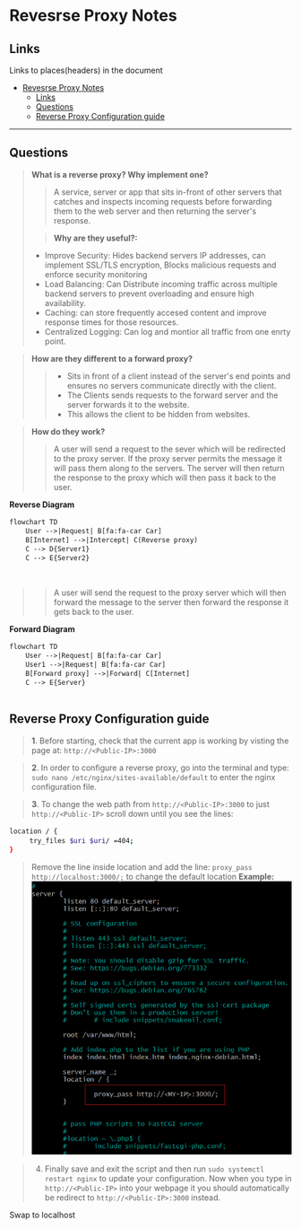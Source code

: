 # Revesrse Proxy Notes

## Links
Links to places(headers) in the document
- [Revesrse Proxy Notes](#revesrse-proxy-notes)
  - [Links](#links)
  - [Questions](#questions)
  - [Reverse Proxy Configuration guide](#reverse-proxy-configuration-guide)
_____




## Questions



>**What is a reverse proxy? Why implement one?**
>
>>A service, server or app that sits in-front of other servers that catches and inspects incoming requests before forwarding them to the web server and then returning the server's response.
>
>>**Why are they useful?:**
>* Improve Security: Hides backend servers IP addresses, can implement SSL/TLS encryption, Blocks malicious requests and enforce security monitoring
>* Load Balancing: Can Distribute incoming traffic across multiple backend servers to prevent overloading and ensure high availability.
>* Caching: can store frequently accesed content and improve response times for those resources.
>* Centralized Logging: Can log and montior all traffic from one enrty point.

>**How are they different to a forward proxy?**
>>* Sits in front of a client instead of the server's end points and ensures no servers communicate directly with the client.
>>* The Clients sends requests to the forward server and the server forwards it to the website.
>>* This allows the client to be hidden from websites.

>**How do they work?**
>
>>A user will send a request to the sever which will be redirected to the proxy server. If the proxy server permits the message it will pass them  along to the servers. The server will then return the response to the proxy which will then pass it back to the user.

**Reverse Diagram**
```mermaid
flowchart TD
    User -->|Request| B[fa:fa-car Car]
    B[Internet] -->|Intercept| C(Reverse proxy)
    C --> D{Server1}
    C --> E{Server2}

  
```

>>A user will send the request to the proxy server which will then forward the message to the server then forward the response it gets back to the user.


**Forward Diagram**
```mermaid
flowchart TD
    User -->|Request| B[fa:fa-car Car]
    User1 -->|Request| B[fa:fa-car Car]
    B[Forward proxy] -->|Forward| C[Internet]
    C --> E{Server}
   
```




## Reverse Proxy Configuration guide 

>**1**. Before starting, check that the current app is working by visting the page at: `http://<Public-IP>:3000`


>**2**. In order to configure a reverse proxy, go into the terminal and type:  `sudo nano /etc/nginx/sites-available/default` to enter the nginx configuration file.

>**3**. To change the web path from `http://<Public-IP>:3000` to just `http://<Public-IP>` scroll down until you see the lines:
```bash
location / {
     try_files $uri $uri/ =404;
}
```
>Remove the line inside location and add the line: `proxy_pass http://localhost:3000/;` to change the default location
**Example:**
![variablecomapre](Imagenotes/スクリーンショット%202025-03-28%20161108.png)


>4. Finally save and exit the script and then run `sudo systemctl restart nginx` to update your configuration. Now when you type in `http://<Public-IP>` into your webpage it you should automatically be redirect to `http://<Public-IP>:3000` instead.















       







Swap to localhost